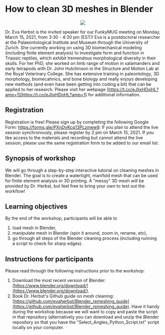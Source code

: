 # How to clean 3D meshes in Blender

<p align="center">
  <img src="https://pbs.twimg.com/profile_images/1174330476250718209/YbpaGt1Z_400x400.jpg" />
</p>

Dr. Eva Herbst is the invited speaker for our FunkyMUG meeting on Monday, March 15, 2021, from 3:30 - 4:30 pm (EST)!
Eva is a postdoctoral researcher at the Palaeontological Institute and Museum through the University of Zurich. 
She currently working on using 3D biomechanical modeling (including finite element analysis) to investigate form and function in Triassic reptiles, which exhibit tremendous morphological diversity in their skulls. 
For her PhD, she worked on limb range of motion in salamanders and early tetrapods with Dr. John Hutchinson in the Structure and Motion Lab at the Royal Veterinary College. 
She has extensive training in paleontology, 3D morphology, biomecahnics, and bone biology and really enjoys developing new methods (and even have been getting into coding a bit) that can be applied to her research.
Please visit her webpage [https://t.co/eJIixHDoHL?amp=1](https://t.co/eJIixHDoHL?amp=1) for additional information. 

## Registration
Registration is free! Please sign up by completing the following Google Form: <a href="https://forms.gle/PXnDvKcq13PLzmew9](https://forms.gle/PXnDvKcq13PLzmew9" target="_blank">https://forms.gle/PXnDvKcq13PLzmew9</a>.
If you plan to attend the live session synchronously, please register by 2 pm on March 15, 2021. 
If you like access to the materials and recording but cannot attend the live session, please use the same registration form to be added to our email list. 

## Synopsis of workshop
We will go through a step-by-step interactive tutorial on cleaning meshes in Blender. 
The goal is to create a watertight, manifold mesh that can be used for finite element analysis or 3D printing. 
A "messy" 3D mesh will be provided by Dr. Herbst, but feel free to bring your own to test out the workflow!

## Learning objectives
By the end of the workshop, participants will be able to
1. load mesh in Blender, 
2. manipulate mesh in Blender (spin it around, zoom in, rename, etc), 
3. go through all steps of the Blender cleaning process (including running a script to check for sharp edges).

## Instructions for participants
Please read through the following instructions prior to the workshop:
1. Download the most recent version of Blender: [https://www.blender.org/download/](https://www.blender.org/download/). 
2. Book Dr. Herbst's Github guide on mesh cleaning: [https://github.com/evaherbst/Blender_remeshing_guide](https://github.com/evaherbst/Blender_remeshing_guide). Have it handy during the workshop because we will want to copy and paste the script in that repository (alternatively you can download and unzip the Blender repository so that you have the "Select_Angles_Python_Script.txt" script locally on your computer. 


